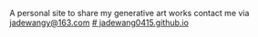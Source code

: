 A personal site to share my generative art works
contact me via jadewangy@163.com
[# jadewang0415.github.io](https://jadewang0415.github.io/)
